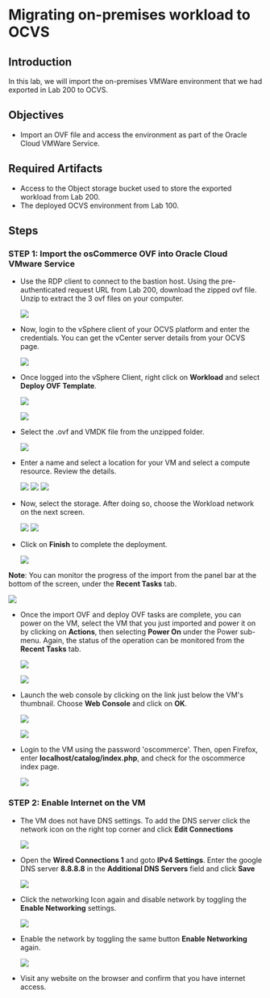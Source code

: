 # Migrating on-premises workload to OCVS

## Introduction

In this lab, we will import the on-premises VMWare environment that we had exported in Lab 200 to OCVS. 

## Objectives
- Import an OVF file and access the environment as part of the Oracle Cloud VMWare Service.

## Required Artifacts
- Access to the Object storage bucket used to store the exported workload from Lab 200.
- The deployed OCVS environment from Lab 100.

## Steps

### STEP 1: Import the osCommerce OVF into Oracle Cloud VMware Service

- Use the RDP client to connect to the bastion host. Using the pre-authenticated request URL from Lab 200, download the zipped ovf file.  Unzip to extract the 3 ovf files on your computer.

    ![](./images/300_1.png " ")

-  Now, login to the vSphere client of your OCVS platform and enter the credentials. You can get the vCenter server details from your OCVS page.

    ![](./images/300_2.png " ")
    
- Once logged into the vSphere Client, right click on **Workload** and select **Deploy OVF Template**.

    ![](./images/300_14.png " ")

    ![](./images/300_15.png " ")
    
- Select the .ovf and VMDK file from the unzipped folder.

    ![](./images/300_5.png " ")

- Enter a name and select a location for your VM and select a compute resource. Review the details.

    ![](./images/300_6.png " ")
    ![](./images/300_7.png " ")
    ![](./images/300_8.png " ")

- Now, select the storage. After doing so, choose the Workload network on the next screen.

    ![](./images/300_9.png " ")
    ![](./images/300_10.png " ")

- Click on **Finish** to complete the deployment.

    ![](./images/300_11.png " ")

**Note**: You can monitor the progress of the import from the panel bar at the bottom of the screen, under the **Recent Tasks** tab.

![](./images/300_16.png " ")

- Once the import OVF and deploy OVF tasks are complete, you can power on the VM, select the VM that you just imported and power it on by clicking on **Actions**, then selecting **Power On** under the Power sub-menu. Again, the status of the operation can be monitored from the **Recent Tasks** tab.

    ![](./images/300_17.png " ")

    ![](./images/300_18.png " ")

- Launch the web console by clicking on the link just below the VM's thumbnail. Choose **Web Console** and click on **OK**. 

    ![](./images/300_19.png " ")

    ![](./images/300_20.png " ")
    
- Login to the VM using the password 'oscommerce'. Then, open Firefox, enter **localhost/catalog/index.php**, and check for the oscommerce index page.

     ![](./images/300_13.png " ")

### STEP 2: Enable Internet on the VM

- The VM does not have DNS settings. To add the DNS server click the network icon on the right top corner and click **Edit Connections**

    ![](./images/300_21.png " ")

- Open the **Wired Connections 1** and goto **IPv4 Settings**. Enter the google DNS server **8.8.8.8** in the **Additional DNS Servers** field and click **Save**

    ![](./images/300_22.png " ") 

- Click the networking Icon again and disable network by toggling the **Enable Networking** settings.

    ![](./images/300_23.png " ")

- Enable the network by toggling the same button  **Enable Networking** again.

    ![](./images/300_24.png " ")

- Visit any website on the browser and confirm that you have internet access.

